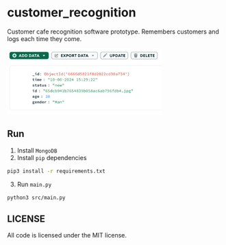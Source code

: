 # customer_recognition
Customer cafe recognition software prototype. Remembers customers and logs each time they come. 

<img src="imgs/db.png" width="360">

## Run
1. Install `MongoDB`
2. Install `pip` dependencies
```sh
pip3 install -r requirements.txt
```
3. Run `main.py`
```sh
python3 src/main.py
```

## LICENSE
All code is licensed under the MIT license.